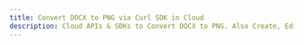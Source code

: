 ---title: Convert DOCX to PNG via Curl SDK in Clouddescription: Cloud APIs & SDKs to Convert DOCX to PNG. Also Create, Edit & Render Microsoft Word & OpenOffice documents in the Cloud.---